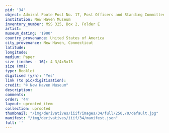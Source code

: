 ```yaml
---
pid: '34'
object: Admiral Foote Post No. 17, Post Officers and Standing Committees
institution: New Haven Museum
inventory_number: MSS 325, Box 2, Folder E
artist:
museum_dating: '1900'
country_provenance: United States of America
city_provenance: New Haven, Connecticut
latitude:
longitude:
medium: Paper
size (inches - 16): 4 3/4x5x13
size (mm):
type: Booklet
digitised (y/n): 'Yes'
link (to pic/digitisation):
credit: "© New Haven Museum"
description:
comments:
order: '44'
layout: uprooted_item
collection: uprooted
thumbnail: "/img/derivatives/iiif/images/34/full/250,/0/default.jpg"
manifest: "/img/derivatives/iiif/34/manifest.json"
full: ''
---
```


